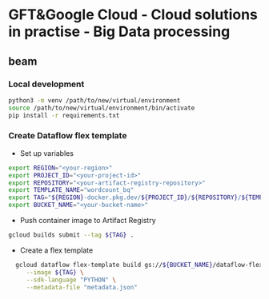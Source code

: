 # GFT&Google Cloud - Cloud solutions in practise - Big Data processing

## beam

### Local development

```bash
python3 -m venv /path/to/new/virtual/environment
source /path/to/new/virtual/environment/bin/activate
pip install -r requirements.txt
```

### Create Dataflow flex template

- Set up variables
```bash
export REGION="<your-region>"
export PROJECT_ID="<your-project-id>"
export REPOSITORY="<your-artifact-registry-repository>"
export TEMPLATE_NAME="wordcount_bq"
export TAG="${REGION}-docker.pkg.dev/${PROJECT_ID}/${REPOSITORY}/${TEMPLATE_NAME}:latest"
export BUCKET_NAME="<your-bucket-name>"
```
- Push container image to Artifact Registry
```bash
gcloud builds submit --tag ${TAG} .
```
- Create a flex template
```bash
  gcloud dataflow flex-template build gs://${BUCKET_NAME}/dataflow-flex-templates/${TEMPLATE_NAME}.json \
     --image ${TAG} \
     --sdk-language "PYTHON" \
     --metadata-file "metadata.json"
```

